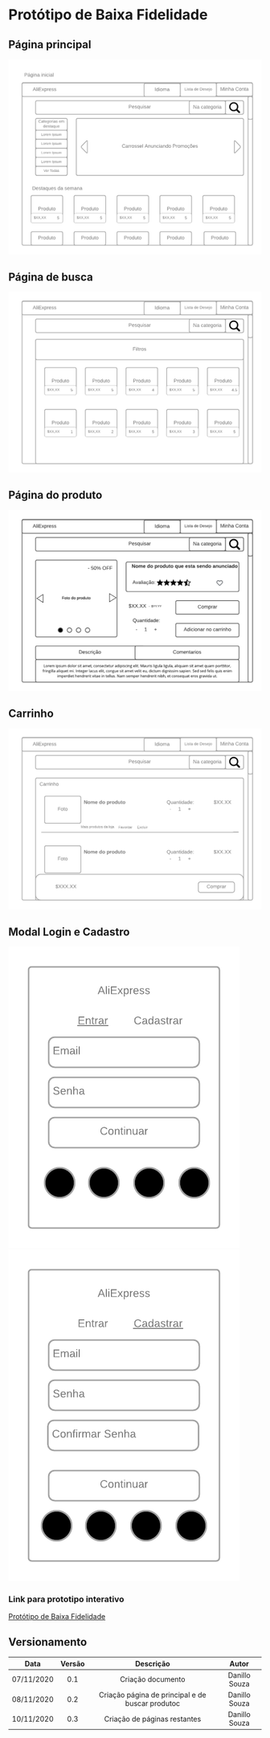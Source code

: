 # Protótipo de Baixa Fidelidade

## Página principal
![Página principal](./images/paginaPrincipal.png)

## Página de busca
![Página de Busca](./images/buscaProduto.png)

## Página do produto
![Página de Busca](./images/paginaProduto.png)

## Carrinho
![Carrinho](./images/carrinho.png)

## Modal Login e Cadastro
![Modal de login](./images/modalLogin.png ':size=300px') ![Modal de cadastro](./images/modalCadastro.png ':size=300px')

### Link para prototipo interativo 

[Protótipo de Baixa Fidelidade](https://marvelapp.com/prototype/5gf71ef?)

## Versionamento
|Data|Versão|Descrição|Autor|
|:-:|:-:|:-:|:-:|
|07/11/2020|0.1|Criação documento|Danillo Souza|
|08/11/2020|0.2|Criação página de principal e de buscar produtoc|Danillo Souza|
|10/11/2020|0.3|Criação de páginas restantes|Danillo Souza|
